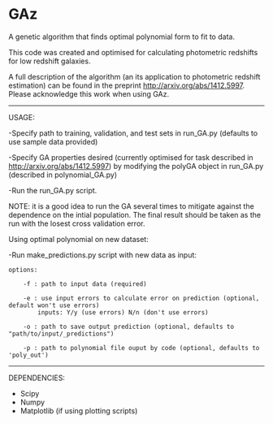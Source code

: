 GAz
===

A genetic algorithm that finds optimal polynomial form to fit to data.

This code was created and optimised for calculating photometric redshifts for low redshift galaxies.

A full description of the algorithm (an its application to photometric redshift estimation) can be found in the preprint http://arxiv.org/abs/1412.5997. Please acknowledge this work when using GAz.


-----------------------------------------------------------------------------------------

USAGE:

-Specify path to training, validation, and test sets in run_GA.py (defaults to use sample data provided)

-Specify GA properties desired (currently optimised for task described in http://arxiv.org/abs/1412.5997) by modifying the polyGA object in run_GA.py (described in polynomial_GA.py)

-Run the run_GA.py script.

NOTE: it is a good idea to run the GA several times to mitigate against the dependence on the intial population. The final result should be taken as the run with the losest cross validation error.


Using optimal polynomial on new dataset:

-Run make_predictions.py script with new data as input:

    options:
 
        -f : path to input data (required)
 
        -e : use input errors to calculate error on prediction (optional, default won't use errors)
            inputs: Y/y (use errors) N/n (don't use errors)
      
        -o : path to save output prediction (optional, defaults to "path/to/input/_predictions")
 
        -p : path to polynomial file ouput by code (optional, defaults to 'poly_out')
 
-----------------------------------------------------------------------------------------

DEPENDENCIES:

- Scipy
- Numpy
- Matplotlib (if using plotting scripts)